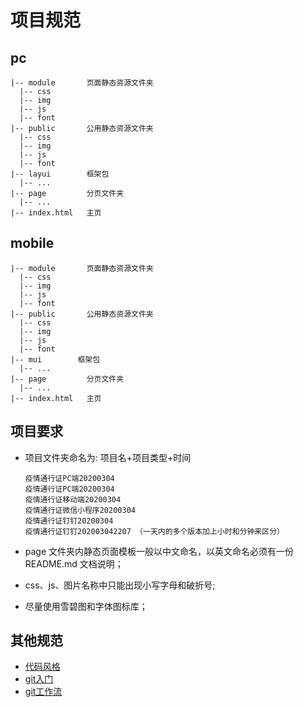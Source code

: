 # 项目规范

## pc

    |-- module       页面静态资源文件夹
      |-- css
      |-- img
      |-- js
      |-- font
    |-- public       公用静态资源文件夹
      |-- css
      |-- img
      |-- js
      |-- font
    |-- layui        框架包
      |-- ...
    |-- page         分页文件夹
      |-- ...
    |-- index.html   主页

## mobile

    |-- module       页面静态资源文件夹
      |-- css
      |-- img
      |-- js
      |-- font
    |-- public       公用静态资源文件夹
      |-- css
      |-- img
      |-- js
      |-- font
    |-- mui        框架包
      |-- ...
    |-- page         分页文件夹
      |-- ...
    |-- index.html   主页

## 项目要求

- 项目文件夹命名为: 项目名+项目类型+时间

  ```
  疫情通行证PC端20200304
  疫情通行证PC端20200304
  疫情通行证移动端20200304
  疫情通行证微信小程序20200304
  疫情通行证钉钉20200304
  疫情通行证钉钉202003042207 （一天内的多个版本加上小时和分钟来区分）
  ```

- page 文件夹内静态页面模板一般以中文命名，以英文命名必须有一份 README.md 文档说明；

- css、js、图片名称中只能出现小写字母和破折号;

- 尽量使用雪碧图和字体图标库；


## 其他规范

- [代码风格](code-style.md)
- [git入门](learn-git.md)
- [git工作流](git-flow.md)
